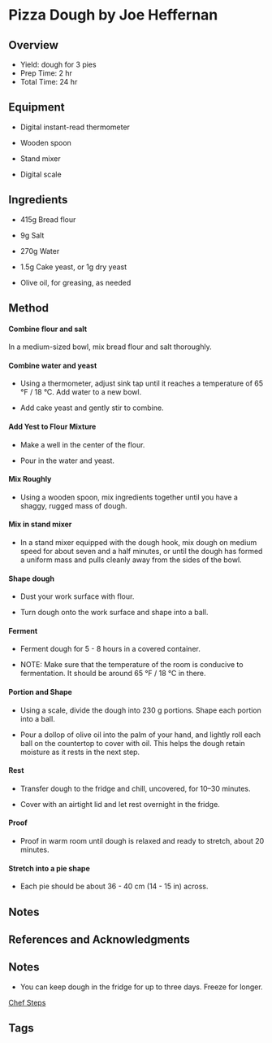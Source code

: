 # Pizza Dough by Joe Heffernan

## Overview

- Yield: dough for 3 pies
- Prep Time: 2 hr
- Total Time: 24 hr

## Equipment

- Digital instant-read thermometer

- Wooden spoon

- Stand mixer

- Digital scale

## Ingredients

- 415g Bread flour

- 9g Salt

- 270g Water

- 1.5g Cake yeast, or 1g dry yeast

- Olive oil, for greasing, as needed

## Method

#### Combine flour and salt
In a medium-sized bowl, mix bread flour and salt thoroughly.

#### Combine water and yeast

- Using a thermometer, adjust sink tap until it reaches a temperature of 65 °F / 18 °C. Add water to a new bowl.

- Add cake yeast and gently stir to combine.

#### Add Yest to Flour Mixture

- Make a well in the center of the flour.

- Pour in the water and yeast.

#### Mix Roughly

- Using a wooden spoon, mix ingredients together until you have a shaggy, rugged mass of dough.

#### Mix in stand mixer

- In a stand mixer equipped with the dough hook, mix dough on medium speed for about seven and a half minutes, or until the dough has formed a uniform mass and pulls cleanly away from the sides of the bowl.

#### Shape dough

- Dust your work surface with flour.

- Turn dough onto the work surface and shape into a ball.

#### Ferment

- Ferment dough for 5 - 8 hours in a covered container.

- NOTE: Make sure that the temperature of the room is conducive to fermentation. It should be around 65 °F / 18 °C in there.

#### Portion and Shape

- Using a scale, divide the dough into 230 g portions. Shape each portion into a ball.

- Pour a dollop of olive oil into the palm of your hand, and lightly roll each ball on the countertop to cover with oil. This helps the dough retain moisture as it rests in the next step.

#### Rest

- Transfer dough to the fridge and chill, uncovered, for 10–30 minutes.

- Cover with an airtight lid and let rest overnight in the fridge.

#### Proof

- Proof in warm room until dough is relaxed and ready to stretch, about 20 minutes.

#### Stretch into a pie shape

- Each pie should be about 36 - 40 cm (14 - 15 in) across.











## Notes
## References and Acknowledgments

## Notes

- You can keep dough in the fridge for up to three days. Freeze for longer.

[Chef Steps](https://www.chefsteps.com/activities/life-changing-pizza-dough-with-joe-heffernan-of-seattle-s-independent-pizzeria)

## Tags

